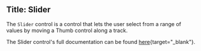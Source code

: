 Title: Slider
---
The `Slider` control is a control that lets the user select from a range of values by moving a Thumb control along a track.

The Slider control's full documentation can be found [here](/api/Avalonia.Controls/Slider/){target="_blank"}.
